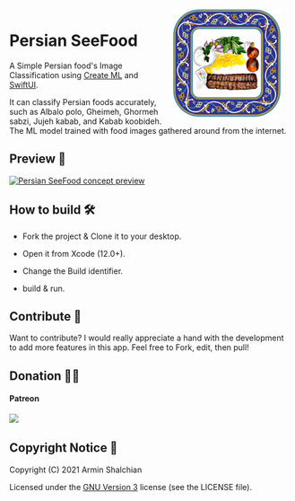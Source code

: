 <img src="IconPreview.png" width="192" align="right" hspace="20" />

Persian SeeFood
======

A Simple Persian food's Image Classification using [Create ML](https://developer.apple.com/machine-learning/create-ml/) and [SwiftUI](https://developer.apple.com/xcode/swiftui/).

It can classify Persian foods accurately, such as Albalo polo, Gheimeh, Ghormeh sabzi, Jujeh kabab, and Kabab koobideh.
The ML model trained with food images gathered around from the internet.


## Preview 📱

[![Persian SeeFood concept preview](https://yt-embed.herokuapp.com/embed?v=IzAK_qK2kwI)](https://www.youtube.com/watch?v=IzAK_qK2kwI "Persian SeeFood concept preview")


## How to build 🛠

- Fork the project & Clone it to your desktop.

- Open it from Xcode (12.0+).

- Change  the Build identifier.

- build & run.


## Contribute 🧩

Want to contribute? I would really appreciate a hand with the development to add more features in this app.
Feel free to Fork, edit, then pull!


## Donation ✌🏻

#### Patreon

<a href="https://www.patreon.com/shalchian">
    <img src="https://c5.patreon.com/external/logo/become_a_patron_button@2x.png" width="160">
</a>


## Copyright Notice 📝

Copyright (C) 2021 Armin Shalchian

Licensed under the [GNU Version 3](https://www.gnu.org/licenses/gpl-3.0.en.html) license (see the LICENSE file).
